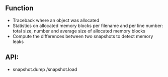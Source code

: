 ## Function

* Traceback where an object was allocated
* Statistics on allocated memory blocks per filename and per line number: total size, number and average size of allocated memory blocks
* Compute the differences between two snapshots to detect memory leaks



## API:

* snapshot.dump /snapshot.load